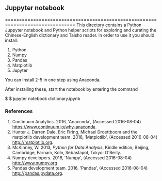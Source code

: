 ## Juppyter notebook
===============================================================================
This directory contains a Python Juppyter notebook and Python helper scripts for exploring and 
curating the Chinese-English dictionary and Taisho reader. In order to use it you should install:

1. Python
2. Numpy
3. Pandas
4. Matplotlib
5. Jupyter

You can install 2-5 in one step using Anaconda.

After installing these, start the notebook by entering the command

$ $ jupyter notebook  dictionary.ipynb

### References
1. Continuum Analytics. 2016, 'Anaconda', (Accessed 2016-08-04) <a href="https://www.continuum.io/why-anaconda">https://www.continuum.io/why-anaconda</a>.
2. Hunter J, Darren Dale, Eric Firing, Michael Droettboom and the matplotlib development team. 2016, 'Matplotlib', (Accessed 2016-08-04) <a href="http://matplotlib.org/">http://matplotlib.org</a>.
3. McKinney, W. 2013, <i>Python for Data Analysis</i>, Kindle edition, Beijing, Cambridge, Farnam, Koln, Sebastapol, Tokyo: O'Reilly.
4. Numpy developers. 2016, 'Numpy', (Accessed 2016-08-04) <a href="http://www.numpy.org/">http://www.numpy.org</a>
5. Pandas development team. 2016, 'Pandas', (Accessed 2016-08-04) <a href="http://pandas.pydata.org/">http://pandas.pydata.org</a>.